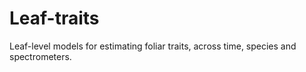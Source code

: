 # Leaf-traits
Leaf-level models for estimating foliar traits, across time, species and spectrometers.
